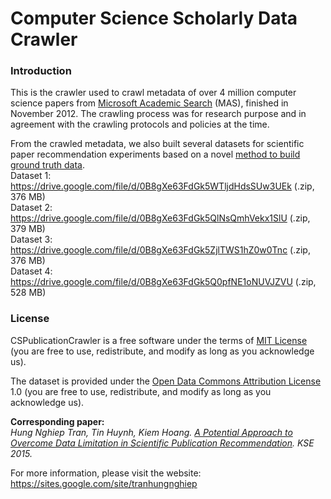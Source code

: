 # Computer Science Scholarly Data Crawler
### Introduction
This is the crawler used to crawl metadata of over 4 million computer science papers from <a href="http://academic.research.microsoft.com">Microsoft Academic Search</a> (MAS), finished in November 2012. The crawling process was for research purpose and in agreement with the crawling protocols and policies at the time.

From the crawled metadata, we also built several datasets for scientific paper recommendation experiments based on a novel <a href="https://arxiv.org/pdf/1510.04422.pdf">method to build ground truth data</a>.
<br/>Dataset 1: https://drive.google.com/file/d/0B8gXe63FdGk5WTljdHdsSUw3UEk (.zip, 376 MB)
<br/>Dataset 2: https://drive.google.com/file/d/0B8gXe63FdGk5QlNsQmhVekx1SlU (.zip, 379 MB)
<br/>Dataset 3: https://drive.google.com/file/d/0B8gXe63FdGk5ZjlTWS1hZ0w0Tnc (.zip, 376 MB)
<br/>Dataset 4: https://drive.google.com/file/d/0B8gXe63FdGk5Q0pfNE1oNUVJZVU (.zip, 528 MB)

### License
CSPublicationCrawler is a free software under the terms of <a href="https://opensource.org/licenses/MIT">MIT License</a> (you are free to use, redistribute, and modify as long as you acknowledge us).

The dataset is provided under the <a href="http://opendatacommons.org/licenses/by/summary/">Open Data Commons Attribution License</a> 1.0 (you are free to use, redistribute, and modify as long as you acknowledge us).

**Corresponding paper:**  
*Hung Nghiep Tran, Tin Huynh, Kiem Hoang. <a href="http://ieeexplore.ieee.org/document/7371802/" target="_blank">A Potential Approach to Overcome Data Limitation in Scientific Publication Recommendation</a>. KSE 2015.*

For more information, please visit the website: https://sites.google.com/site/tranhungnghiep
